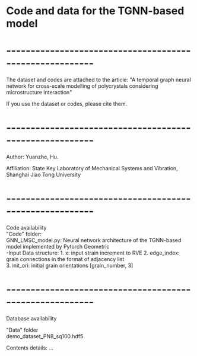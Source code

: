 # Code and data for the TGNN-based model
#  --------------------------------------------------------
The dataset and codes are attached to the article:
"A temporal graph neural network for cross-scale modelling of polycrystals considering microstructure interaction"

If you use the dataset or codes, please cite them.
#  --------------------------------------------------------
Author: Yuanzhe, Hu.

Affiliation: State Key Laboratory of Mechanical Systems and Vibration, Shanghai Jiao Tong University
#  --------------------------------------------------------
Code availability  
"Code" folder:  
GNN_LMSC_model.py: Neural network architecture of the TGNN-based model implemented by Pytorch Geometric   	
 -Input Data structure:
	1. x: input strain increment to RVE
	2. edge_index: grain connections in the format of adjacency list  
	3. init_ori: initial grain orientations [grain_number, 3]   


#  --------------------------------------------------------
Database availability 

"Data" folder  
  demo_dataset_PN8_sq100.hdf5  

Contents details:
...
